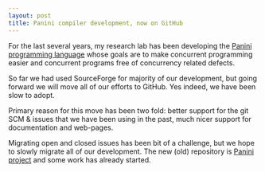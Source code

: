 ```yaml
---
layout: post
title: Panini compiler development, now on GitHub 
---
```


For the last several years, my research lab has been developing the 
[Panini programming language](http://paninij.org) whose goals are to make 
concurrent programming easier and concurrent programs free of concurrency 
related defects.

So far we had used SourceForge for majority of our development, but going
forward we will move all of our efforts to GitHub. Yes indeed, we have been
slow to adopt. 

Primary reason for this move has been two fold: better support for the 
git SCM & issues that we have been using in the past, much nicer support 
for documentation and web-pages. 

Migrating open and closed issues has been bit of a challenge, but 
we hope to slowly migrate all of our development. The new (old) repository 
is [Panini project](https://github.com/hridesh/panc) and some work has already started.
